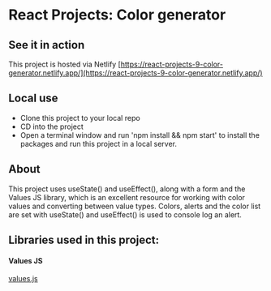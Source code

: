# React Projects: Color generator

## See it in action

This project is hosted via Netlify [https://react-projects-9-color-generator.netlify.app/](https://react-projects-9-color-generator.netlify.app/)

## Local use

- Clone this project to your local repo
- CD into the project
- Open a terminal window and run 'npm install && npm start' to install the packages and run this project in a local server.

## About

This project uses useState() and useEffect(), along with a form and the Values JS library, which is an excellent resource for working with color values and converting between value types. Colors, alerts and the color list are set with useState() and useEffect() is used to console log an alert.

## Libraries used in this project:

#### Values JS

[values.js](https://github.com/noeldelgado/values.js)
